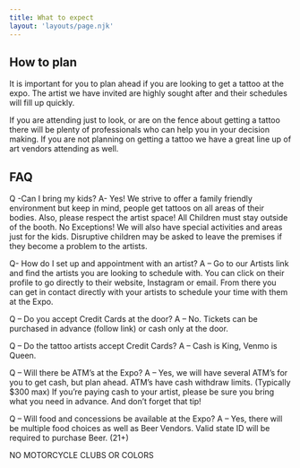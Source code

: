 ```yaml
---
title: What to expect
layout: 'layouts/page.njk'
---
```


## How to plan

It is important for you to plan ahead if you are looking to get a tattoo at the expo. The artist we have invited are highly sought after and their schedules will fill up quickly.

If you are attending just to look, or are on the fence about getting a tattoo there will be plenty of professionals who can help you in your decision making. If you are not planning on getting a tattoo we have a great line up of art vendors attending as well.

## FAQ

Q -Can I bring my kids?
A- Yes! We strive to offer a family friendly environment but keep in mind, people get tattoos on all areas of their bodies. Also, please respect the artist space! All Children must stay outside of the booth. No Exceptions! We will also have special activities and areas just for the kids. Disruptive children may be asked to leave the premises if they become a problem to the artists.

Q- How do I set up and appointment with an artist?
A – Go to our Artists link and find the artists you are looking to schedule with. You can click on their profile to go directly to their website, Instagram or email. From there you can get in contact directly with your artists to schedule your time with them at the Expo.

Q – Do you accept Credit Cards at the door?
A – No. Tickets can be purchased in advance (follow link) or cash only at the door.

Q – Do the tattoo artists accept Credit Cards?
A – Cash is King, Venmo is Queen.

Q – Will there be ATM’s at the Expo?
A – Yes, we will have several ATM’s for you to get cash, but plan ahead. ATM’s have cash withdraw limits. (Typically $300 max) If you’re paying cash to your artist, please be sure you bring what you need in advance. And don’t forget that tip!

Q – Will food and concessions be available at the Expo?
A – Yes, there will be multiple food choices as well as Beer Vendors. Valid state ID will be required to purchase Beer. (21+)

NO MOTORCYCLE CLUBS OR COLORS
